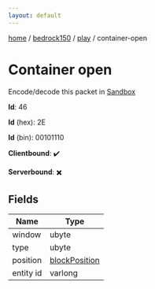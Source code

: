 ```yaml
---
layout: default
---
```


[home](/)  /  [bedrock150](/protocol/bedrock150)  /  [play](/protocol/bedrock150/play)  /  container-open

# Container open

Encode/decode this packet in [Sandbox](../../../sandbox/bedrock150#play.container_open)

**Id**: 46

**Id** (hex): 2E

**Id** (bin): 00101110

**Clientbound**: ✔️

**Serverbound**: ✖️

## Fields

Name | Type
---|---
window | ubyte
type | ubyte
position | [blockPosition](/protocol/bedrock150/types/block-position)
entity id | varlong
